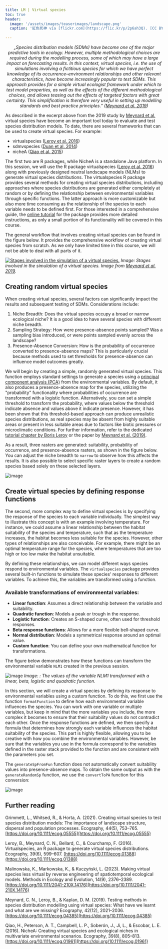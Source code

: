 ```yaml
---
title: LM | Virtual species
toc: true
header:
  image: '/assets/images/teaserimages/landscape.png'
  caption: '紅色死神 via [flickr.com](https://flic.kr/p/2p6ah3Q). [CC BY-NC-SA 2.0](https://creativecommons.org/licenses/by-nc-sa/2.0/). Image cropped.'
  
---
```

<p style="text-align: center; font-style: italic;">
„Species distribution models (SDMs) have become one of the major predictive tools in ecology. However, multiple methodological choices are required during the modelling process, some of which may have a large impact on forecasting results. In this context, virtual species, i.e. the use of simulations involving a fictitious species for which we have perfect knowledge of its occurrence–environment relationships and other relevant characteristics, have become increasingly popular to test SDMs. This approach provides for a simple virtual ecologist framework under which to test model properties, as well as the effects of the different methodological choices, and allows teasing out the effects of targeted factors with great certainty. This simplification is therefore very useful in setting up modelling standards and best practice principles.” (<a href="https://doi.org/10.1111/ecog.04385">Meynard et al. 2019</a>)
</p>

As described in the excerpt above from the 2019 study by [Meynard et al.]( https://doi.org/10.1111/ecog.04385) virtual species have become an important tool today to evaluate and test species distribution models. To date, there are several frameworks that can be used to create virtual species. For example:
-	virtualspecies ([Leroy et al. 2016](https://doi.org/10.1111/ecog.01388))
-   sdmvspecies ([Duan et al. 2014](https://doi.org/10.1111/ecog.01080))
-	nicheA ([Qiao et al. 2015](https://doi.org/10.1111/ecog.01961))

The first two are R packages, while NicheA is a standalone Java platform. In this session, we will use the R package virtualspecies ([Leroy et al. 2016](https://doi.org/10.1111/ecog.01388)) along with previously designed neutral landscape models (NLMs) to generate virtual species distributions. The virtualspecies R package provides several methods for creating virtual species distributions, including approaches where species distributions are generated either completely at random or by defining the relationship between environmental variables through specific functions. The latter approach is more customizable but also more time consuming as the relationship of the species to each variable needs to be defined first. For those interested in a comprehensive guide, the [online tutorial]( https://borisleroy.com/virtualspecies_tutorial/) for the package provides more detailed instructions, as only a small portion of its functionality will be covered in this course. 

The general workflow that involves creating virtual species can be found in the figure below. It provides the comprehensive workflow of creating virtual species from scratch. As we only have limited time in this course, we will not be able to deal with all parts of it.
	
[![Stages involved in the simulation of a virtual species.](https://nsojournals.onlinelibrary.wiley.com/cms/asset/8305d1b7-e4b8-42c0-96d4-80ee503c6fd4/ecog12443-fig-0001-m.jpg)](https://nsojournals.onlinelibrary.wiley.com/cms/asset/8305d1b7-e4b8-42c0-96d4-80ee503c6fd4/ecog12443-fig-0001-m.jpg)
 *Image: Stages involved in the simulation of a virtual species. Image from [Meynard et al. 2019](https://doi.org/10.1111/ecog.04385).*

## Creating random virtual species

When creating virtual species, several factors can significantly impact the results and subsequent testing of SDMs. Considerations include:
1.	Niche Breadth: Does the virtual species occupy a broad or narrow ecological niche? It is a good idea to have several species with different niche breadth.
1.  Sampling Strategy: How were presence-absence points sampled? Was a sampling bias introduced, or were points sampled evenly across the landscape?
1.	Presence-Absence Conversion: How is the probability of occurrence converted to presence-absence maps? This is particularly crucial because methods used to set thresholds for presence-absence can influence model outcomes greatly.

We will begin by creating a simple, randomly generated virtual species. This function employs standard settings to generate a species using a [principal component analysis (PCA)]( https://en.wikipedia.org/wiki/Principal_component_analysis) from the environmental variables. By default, it also produces a presence-absence map for the species, utilizing the "probability" functionality where probabilities of occurrence are transformed with a logistic function. Alternatively, you can set a simple threshold to transform the probability, where values below the threshold indicate absence and values above it indicate presence.
However, it has been shown that this threshold-based approach can produce unrealistic species distributions, as real species may be absent from highly suitable areas or present in less suitable areas due to factors like biotic pressures or microclimatic conditions. For further information, refer to the dedicated [tutorial chapter by Boris Leroy]( https://borisleroy.com/virtualspecies_tutorial/04-presenceabsence.html) or the paper by [Meynard et al. (2019)](https://doi.org/10.1111/ecog.04385).

<script src="https://gist.github.com/uilehre/b44cbe08f03bfb4debbb74526d06204f.js"></script>

As a result, three rasters are generated: suitability, probability of occurrence, and presence-absence rasters, as shown in the figure below. You can adjust the niche breadth to `narrow` to observe how this affects the results. It is also possible to select specific raster layers to create a random species based solely on these selected layers.

![image](../assets/images/unit02/random_sp.png)

## Create virtual species by defining response functions
The second, more complex way to define virtual species is by specifying the response of the species to each variable individually. The simplest way to illustrate this concept is with an example involving temperature. For instance, we could assume a linear relationship between the habitat suitability of the species and temperature, such that as the temperature increases, the habitat becomes less suitable for the species. However, other types of relationships are also conceivable. For example, there might be an optimal temperature range for the species, where temperatures that are too high or too low make the habitat unsuitable.

By defining these relationships, we can model different ways species respond to environmental variables. The `virtualspecies` package provides several built-in functions to simulate these species' responses to different variables. To achieve this, the variables are transformed using a function.

### Available transformations of environmental variables:
- **Linear function**: Assumes a direct relationship between the variable and suitability.
- **Quadratic function**: Models a peak or trough in the response.
- **Logistic function**: Creates an S-shaped curve, often used for threshold responses.
- **Beta response functions**: Allows for a more flexible bell-shaped curve.
- **Normal distribution**: Models a symmetrical response around an optimal value.
- **Custom function**: You can define your own mathematical function for transformations.

The figure below demonstrates how these functions can transform the environmental variable `NLM1` created in the previous session.

![image](../assets/images/unit02/functions2.png)
*Image: : The values of the variable NLM1 transformed with a linear, beta, logistic and quadratic function.* 

In this section, we will create a virtual species by defining its response to environmental variables using a custom function. To do this, we first use the function `formatFunction` to define how each environmental variable influences the species. You can work with one variable or multiple variables, but keep in mind that the more variables you include, the more complex it becomes to ensure that their suitability values do not contradict each other. Once the response functions are defined, we then specify a formula that determines how strongly each variable influences the habitat suitability of the species. This part is highly flexible, allowing you to be creative with how you combine the environmental variables. However, be sure that the variables you use in the formula correspond to the variables defined in the raster stack provided to the function and are consistent with the parameters you set. 

<script src="https://gist.github.com/uilehre/a11772a19b96224f129dd8789a2f75e9.js"></script>

The `generateSpFromFun` function does not automatically convert suitability values into presence-absence maps. To obtain the same output as with the `generateRandomSp` function, we use the `convertToPA` function for this conversion:

![image](../assets/images/unit02/function_species.png)




## Further reading

Grimmett, L., Whitsed, R., & Horta, A. (2021). Creating virtual species to test species distribution models: The importance of landscape structure, dispersal and population processes. Ecography, 44(5), 753–765. [https://doi.org/10.1111/ecog.05555](https://doi.org/10.1111/ecog.05555)

Leroy, B., Meynard, C. N., Bellard, C., & Courchamp, F. (2016). Virtualspecies, an R package to generate virtual species distributions. Ecography, 39(6), 599–607. [https://doi.org/10.1111/ecog.01388](https://doi.org/10.1111/ecog.01388)

Malinowska, K., Markowska, K., & Kuczyński, L. (2023). Making virtual species less virtual by reverse engineering of spatiotemporal ecological models. Methods in Ecology and Evolution, 14(9), 2376–2389. [https://doi.org/10.1111/2041-210X.14176](https://doi.org/10.1111/2041-210X.14176)

Meynard, C. N., Leroy, B., & Kaplan, D. M. (2019). Testing methods in species distribution modelling using virtual species: What have we learnt and what are we missing? Ecography, 42(12), 2021–2036. [https://doi.org/10.1111/ecog.04385](https://doi.org/10.1111/ecog.04385)

Qiao, H., Peterson, A. T., Campbell, L. P., Soberón, J., Ji, L., & Escobar, L. E. (2016). NicheA: Creating virtual species and ecological niches in multivariate environmental scenarios. Ecography, 39(8), 805–813. [https://doi.org/10.1111/ecog.01961](https://doi.org/10.1111/ecog.01961)
